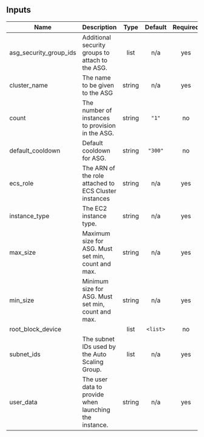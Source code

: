 ## Inputs

| Name | Description | Type | Default | Required |
|------|-------------|:----:|:-----:|:-----:|
| asg\_security\_group\_ids | Additional security groups to attach to the ASG. | list | n/a | yes |
| cluster\_name | The name to be given to the ASG | string | n/a | yes |
| count | The number of instances to provision in the ASG. | string | `"1"` | no |
| default\_cooldown | Default cooldown for ASG. | string | `"300"` | no |
| ecs\_role | The ARN of the role attached to ECS Cluster instances | string | n/a | yes |
| instance\_type | The EC2 instance type. | string | n/a | yes |
| max\_size | Maximum size for ASG. Must set min, count and max. | string | n/a | yes |
| min\_size | Minimum size for ASG. Must set min, count and max. | string | n/a | yes |
| root\_block\_device |  | list | `<list>` | no |
| subnet\_ids | The subnet IDs used by the Auto Scaling Group. | list | n/a | yes |
| user\_data | The user data to provide when launching the instance. | string | n/a | yes |

